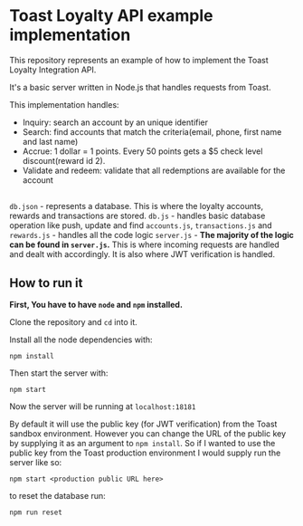 # Toast Loyalty API example implementation

This repository represents an example of how to implement the Toast Loyalty Integration API.

It's a basic server written in Node.js that handles requests from Toast.

This implementation handles:

- Inquiry: search an account by an unique identifier
- Search: find accounts that match the criteria(email, phone, first name and last name)
- Accrue: 1 dollar = 1 points. Every 50 points gets a \$5 check level discount(reward id 2).
- Validate and redeem: validate that all redemptions are available for the account

##

`db.json` - represents a database. This is where the loyalty accounts, rewards and transactions are stored.
`db.js` - handles basic database operation like push, update and find
`accounts.js`, `transactions.js` and `rewards.js` - handles all the code logic
`server.js` - **The majority of the logic can be found in `server.js`.** This is where incoming requests are handled and dealt with accordingly. It is also where JWT verification is handled.

## How to run it

**First, You have to have `node` and `npm` installed.**

Clone the repository and `cd` into it.

Install all the node dependencies with:

```
npm install
```

Then start the server with:

```
npm start
```

Now the server will be running at `localhost:18181`

By default it will use the public key (for JWT verification) from the Toast sandbox environment. However you can change the URL of the public key by supplying it as an argument to `npm install`. So if I wanted to use the public key from the Toast production environment I would supply run the server like so:

```
npm start <production public URL here>
```

to reset the database run:

```
npm run reset
```
